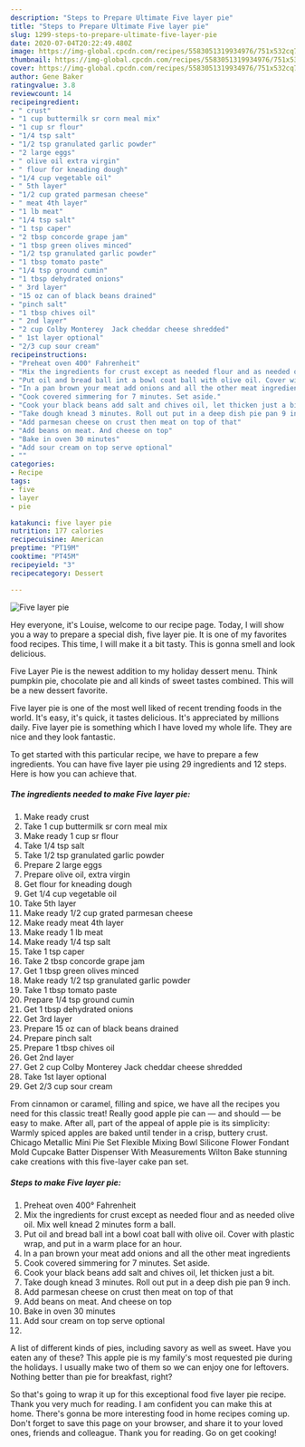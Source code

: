 ```yaml
---
description: "Steps to Prepare Ultimate Five layer pie"
title: "Steps to Prepare Ultimate Five layer pie"
slug: 1299-steps-to-prepare-ultimate-five-layer-pie
date: 2020-07-04T20:22:49.480Z
image: https://img-global.cpcdn.com/recipes/5583051319934976/751x532cq70/five-layer-pie-recipe-main-photo.jpg
thumbnail: https://img-global.cpcdn.com/recipes/5583051319934976/751x532cq70/five-layer-pie-recipe-main-photo.jpg
cover: https://img-global.cpcdn.com/recipes/5583051319934976/751x532cq70/five-layer-pie-recipe-main-photo.jpg
author: Gene Baker
ratingvalue: 3.8
reviewcount: 14
recipeingredient:
- " crust"
- "1 cup buttermilk sr corn meal mix"
- "1 cup sr flour"
- "1/4 tsp salt"
- "1/2 tsp granulated garlic powder"
- "2 large eggs"
- " olive oil extra virgin"
- " flour for kneading dough"
- "1/4 cup vegetable oil"
- " 5th layer"
- "1/2 cup grated parmesan cheese"
- " meat 4th layer"
- "1 lb meat"
- "1/4 tsp salt"
- "1 tsp caper"
- "2 tbsp concorde grape jam"
- "1 tbsp green olives minced"
- "1/2 tsp granulated garlic powder"
- "1 tbsp tomato paste"
- "1/4 tsp ground cumin"
- "1 tbsp dehydrated onions"
- " 3rd layer"
- "15 oz can of black beans drained"
- "pinch salt"
- "1 tbsp chives oil"
- " 2nd layer"
- "2 cup Colby Monterey  Jack cheddar cheese shredded"
- " 1st layer optional"
- "2/3 cup sour cream"
recipeinstructions:
- "Preheat oven 400° Fahrenheit"
- "Mix the ingredients for crust except as needed flour and as needed olive oil. Mix well knead 2 minutes form a ball."
- "Put oil and bread ball int a bowl coat ball with olive oil. Cover with plastic wrap, and put in a warm place for an hour."
- "In a pan brown your meat add onions and all the other meat ingredients"
- "Cook covered simmering for 7 minutes. Set aside."
- "Cook your black beans add salt and chives oil, let thicken just a bit."
- "Take dough knead 3 minutes. Roll out put in a deep dish pie pan 9 inch."
- "Add parmesan cheese on crust then meat on top of that"
- "Add beans on meat. And cheese on top"
- "Bake in oven 30 minutes"
- "Add sour cream on top serve optional"
- ""
categories:
- Recipe
tags:
- five
- layer
- pie

katakunci: five layer pie 
nutrition: 177 calories
recipecuisine: American
preptime: "PT19M"
cooktime: "PT45M"
recipeyield: "3"
recipecategory: Dessert

---
```



![Five layer pie](https://img-global.cpcdn.com/recipes/5583051319934976/751x532cq70/five-layer-pie-recipe-main-photo.jpg)

Hey everyone, it's Louise, welcome to our recipe page. Today, I will show you a way to prepare a special dish, five layer pie. It is one of my favorites food recipes. This time, I will make it a bit tasty. This is gonna smell and look delicious.

Five Layer Pie is the newest addition to my holiday dessert menu. Think pumpkin pie, chocolate pie and all kinds of sweet tastes combined. This will be a new dessert favorite.

Five layer pie is one of the most well liked of recent trending foods in the world. It's easy, it's quick, it tastes delicious. It's appreciated by millions daily. Five layer pie is something which I have loved my whole life. They are nice and they look fantastic.


To get started with this particular recipe, we have to prepare a few ingredients. You can have five layer pie using 29 ingredients and 12 steps. Here is how you can achieve that.

<!--inarticleads1-->

##### The ingredients needed to make Five layer pie:

1. Make ready  crust
1. Take 1 cup buttermilk sr corn meal mix
1. Make ready 1 cup sr flour
1. Take 1/4 tsp salt
1. Take 1/2 tsp granulated garlic powder
1. Prepare 2 large eggs
1. Prepare  olive oil, extra virgin
1. Get  flour for kneading dough
1. Get 1/4 cup vegetable oil
1. Take  5th layer
1. Make ready 1/2 cup grated parmesan cheese
1. Make ready  meat 4th layer
1. Make ready 1 lb meat
1. Make ready 1/4 tsp salt
1. Take 1 tsp caper
1. Take 2 tbsp concorde grape jam
1. Get 1 tbsp green olives minced
1. Make ready 1/2 tsp granulated garlic powder
1. Take 1 tbsp tomato paste
1. Prepare 1/4 tsp ground cumin
1. Get 1 tbsp dehydrated onions
1. Get  3rd layer
1. Prepare 15 oz can of black beans drained
1. Prepare pinch salt
1. Prepare 1 tbsp chives oil
1. Get  2nd layer
1. Get 2 cup Colby Monterey  Jack cheddar cheese shredded
1. Take  1st layer optional
1. Get 2/3 cup sour cream


From cinnamon or caramel, filling and spice, we have all the recipes you need for this classic treat! Really good apple pie can — and should — be easy to make. After all, part of the appeal of apple pie is its simplicity: Warmly spiced apples are baked until tender in a crisp, buttery crust. Chicago Metallic Mini Pie Set Flexible Mixing Bowl Silicone Flower Fondant Mold Cupcake Batter Dispenser With Measurements Wilton Bake stunning cake creations with this five-layer cake pan set. 

<!--inarticleads2-->

##### Steps to make Five layer pie:

1. Preheat oven 400° Fahrenheit
1. Mix the ingredients for crust except as needed flour and as needed olive oil. Mix well knead 2 minutes form a ball.
1. Put oil and bread ball int a bowl coat ball with olive oil. Cover with plastic wrap, and put in a warm place for an hour.
1. In a pan brown your meat add onions and all the other meat ingredients
1. Cook covered simmering for 7 minutes. Set aside.
1. Cook your black beans add salt and chives oil, let thicken just a bit.
1. Take dough knead 3 minutes. Roll out put in a deep dish pie pan 9 inch.
1. Add parmesan cheese on crust then meat on top of that
1. Add beans on meat. And cheese on top
1. Bake in oven 30 minutes
1. Add sour cream on top serve optional
1. 


A list of different kinds of pies, including savory as well as sweet. Have you eaten any of these? This apple pie is my family&#39;s most requested pie during the holidays. I usually make two of them so we can enjoy one for leftovers. Nothing better than pie for breakfast, right? 

So that's going to wrap it up for this exceptional food five layer pie recipe. Thank you very much for reading. I am confident you can make this at home. There's gonna be more interesting food in home recipes coming up. Don't forget to save this page on your browser, and share it to your loved ones, friends and colleague. Thank you for reading. Go on get cooking!
